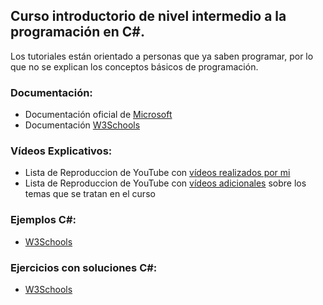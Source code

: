 ## Curso introductorio de nivel intermedio a la programación en C#. 

Los tutoriales están orientado a personas que ya saben programar, por lo que no se explican los conceptos básicos de programación.

### Documentación:
- Documentación oficial de [Microsoft](https://docs.microsoft.com/es-es/dotnet/csharp/)
- Documentación [W3Schools](https://www.w3schools.com/cs/index.php)

### Vídeos Explicativos:
- Lista de Reproduccion de YouTube con [vídeos realizados por mi]() 
- Lista de Reproduccion de YouTube con [vídeos adicionales](https://youtube.com/playlist?list=PLiMesnCG0J7ywQbvFS4gBKriwkdYPQddu) sobre los temas que se tratan en el curso

### Ejemplos C#:
- [W3Schools](https://www.w3schools.com/cs/cs_examples.php)

### Ejercicios con soluciones C#:
- [W3Schools](https://www.w3schools.com/cs/exercise.php?filename=exercise_syntax1)
